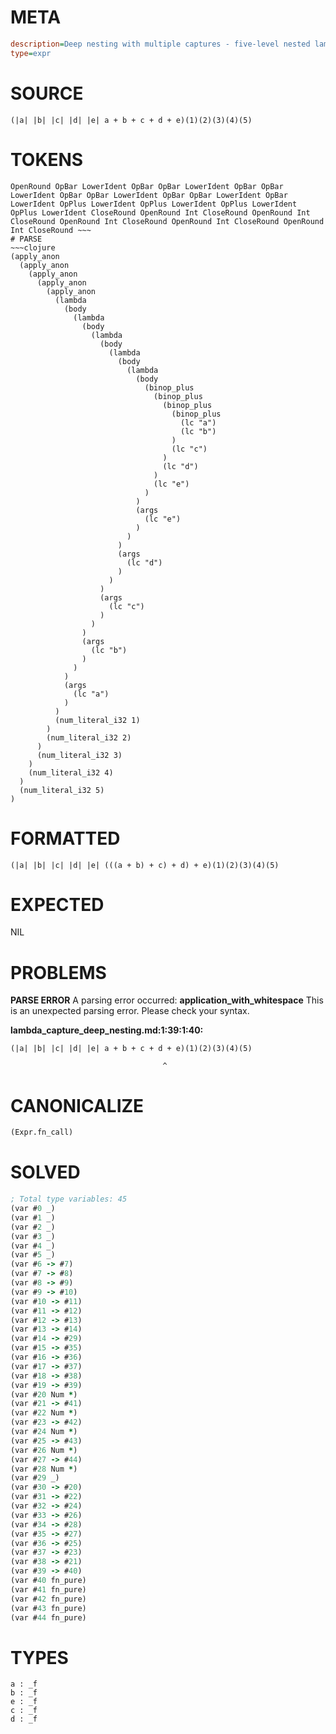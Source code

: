 # META
~~~ini
description=Deep nesting with multiple captures - five-level nested lambda captures from all outer levels
type=expr
~~~
# SOURCE
~~~roc
(|a| |b| |c| |d| |e| a + b + c + d + e)(1)(2)(3)(4)(5)
~~~
# TOKENS
~~~text
OpenRound OpBar LowerIdent OpBar OpBar LowerIdent OpBar OpBar LowerIdent OpBar OpBar LowerIdent OpBar OpBar LowerIdent OpBar LowerIdent OpPlus LowerIdent OpPlus LowerIdent OpPlus LowerIdent OpPlus LowerIdent CloseRound OpenRound Int CloseRound OpenRound Int CloseRound OpenRound Int CloseRound OpenRound Int CloseRound OpenRound Int CloseRound ~~~
# PARSE
~~~clojure
(apply_anon
  (apply_anon
    (apply_anon
      (apply_anon
        (apply_anon
          (lambda
            (body
              (lambda
                (body
                  (lambda
                    (body
                      (lambda
                        (body
                          (lambda
                            (body
                              (binop_plus
                                (binop_plus
                                  (binop_plus
                                    (binop_plus
                                      (lc "a")
                                      (lc "b")
                                    )
                                    (lc "c")
                                  )
                                  (lc "d")
                                )
                                (lc "e")
                              )
                            )
                            (args
                              (lc "e")
                            )
                          )
                        )
                        (args
                          (lc "d")
                        )
                      )
                    )
                    (args
                      (lc "c")
                    )
                  )
                )
                (args
                  (lc "b")
                )
              )
            )
            (args
              (lc "a")
            )
          )
          (num_literal_i32 1)
        )
        (num_literal_i32 2)
      )
      (num_literal_i32 3)
    )
    (num_literal_i32 4)
  )
  (num_literal_i32 5)
)
~~~
# FORMATTED
~~~roc
(|a| |b| |c| |d| |e| (((a + b) + c) + d) + e)(1)(2)(3)(4)(5)
~~~
# EXPECTED
NIL
# PROBLEMS
**PARSE ERROR**
A parsing error occurred: **application_with_whitespace**
This is an unexpected parsing error. Please check your syntax.

**lambda_capture_deep_nesting.md:1:39:1:40:**
```roc
(|a| |b| |c| |d| |e| a + b + c + d + e)(1)(2)(3)(4)(5)
```
                                      ^


# CANONICALIZE
~~~clojure
(Expr.fn_call)
~~~
# SOLVED
~~~clojure
; Total type variables: 45
(var #0 _)
(var #1 _)
(var #2 _)
(var #3 _)
(var #4 _)
(var #5 _)
(var #6 -> #7)
(var #7 -> #8)
(var #8 -> #9)
(var #9 -> #10)
(var #10 -> #11)
(var #11 -> #12)
(var #12 -> #13)
(var #13 -> #14)
(var #14 -> #29)
(var #15 -> #35)
(var #16 -> #36)
(var #17 -> #37)
(var #18 -> #38)
(var #19 -> #39)
(var #20 Num *)
(var #21 -> #41)
(var #22 Num *)
(var #23 -> #42)
(var #24 Num *)
(var #25 -> #43)
(var #26 Num *)
(var #27 -> #44)
(var #28 Num *)
(var #29 _)
(var #30 -> #20)
(var #31 -> #22)
(var #32 -> #24)
(var #33 -> #26)
(var #34 -> #28)
(var #35 -> #27)
(var #36 -> #25)
(var #37 -> #23)
(var #38 -> #21)
(var #39 -> #40)
(var #40 fn_pure)
(var #41 fn_pure)
(var #42 fn_pure)
(var #43 fn_pure)
(var #44 fn_pure)
~~~
# TYPES
~~~roc
a : _f
b : _f
e : _f
c : _f
d : _f
~~~
